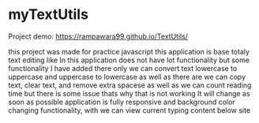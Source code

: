 # myTextUtils
Project demo: https://rampawara99.github.io/TextUtils/


this project was made for practice javascript 
 this application is base totaly text editing like 
 In this application does not have lot functionality but some functionality I have added
 there only we can convert text lowercase to uppercase and uppercase to lowercase as well as there are 
 we can copy text, clear text, and remove extra spacese as well as we can count reading time but there is some issue thats why that is not working 
 It will change as soon as possible 
 application is fully responsive and background color changing functionality, with we can view current typing content below site
